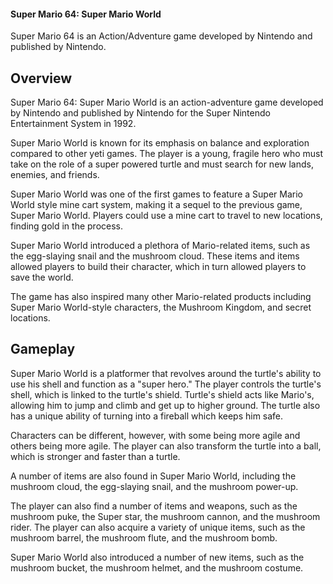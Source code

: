 ####   Super Mario 64: Super Mario World

Super Mario 64 is an Action/Adventure game developed by Nintendo and published by Nintendo.

## Overview

Super Mario 64: Super Mario World is an action-adventure game developed by Nintendo and published by Nintendo for the Super Nintendo Entertainment System in 1992.

Super Mario World is known for its emphasis on balance and exploration compared to other yeti games. The player is a young, fragile hero who must take on the role of a super powered turtle and must search for new lands, enemies, and friends.

Super Mario World was one of the first games to feature a Super Mario World style mine cart system, making it a sequel to the previous game, Super Mario World. Players could use a mine cart to travel to new locations, finding gold in the process.

Super Mario World introduced a plethora of Mario-related items, such as the egg-slaying snail and the mushroom cloud. These items and items allowed players to build their character, which in turn allowed players to save the world.

The game has also inspired many other Mario-related products including Super Mario World-style characters, the Mushroom Kingdom, and secret locations.

## Gameplay

Super Mario World is a platformer that revolves around the turtle's ability to use his shell and function as a "super hero." The player controls the turtle's shell, which is linked to the turtle's shield. Turtle's shield acts like Mario's, allowing him to jump and climb and get up to higher ground. The turtle also has a unique ability of turning into a fireball which keeps him safe.

Characters can be different, however, with some being more agile and others being more agile. The player can also transform the turtle into a ball, which is stronger and faster than a turtle.

A number of items are also found in Super Mario World, including the mushroom cloud, the egg-slaying snail, and the mushroom power-up.

The player can also find a number of items and weapons, such as the mushroom puke, the Super star, the mushroom cannon, and the mushroom rider. The player can also acquire a variety of unique items, such as the mushroom barrel, the mushroom flute, and the mushroom bomb.

Super Mario World also introduced a number of new items, such as the mushroom bucket, the mushroom helmet, and the mushroom costume.